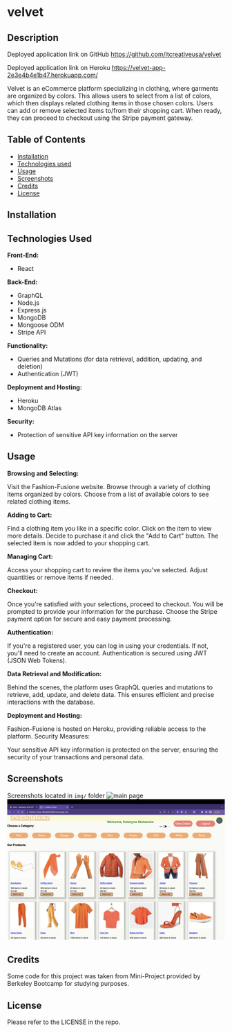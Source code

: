 # velvet

## Description

Deployed application link on GitHub
https://github.com/itcreativeusa/velvet

Deployed application link on Heroku
https://velvet-app-2e3e4b4e1b47.herokuapp.com/

Velvet is an eCommerce platform specializing in clothing, where garments are organized by colors. This allows users to select from a list of colors, which then displays related clothing items in those chosen colors. Users can add or remove selected items to/from their shopping cart. When ready, they can proceed to checkout using the Stripe payment gateway.

## Table of Contents

- [Installation](#installation)
- [Technologies used](#technologies-used)
- [Usage](#usage)
- [Screenshots](#screenshots)
- [Credits](#credits)
- [License](#license)

## Installation

## Technologies Used

**Front-End:**

- React

**Back-End:**

- GraphQL
- Node.js
- Express.js
- MongoDB
- Mongoose ODM
- Stripe API

**Functionality:**

- Queries and Mutations (for data retrieval, addition, updating, and deletion)
- Authentication (JWT)

**Deployment and Hosting:**

- Heroku
- MongoDB Atlas

**Security:**

- Protection of sensitive API key information on the server

## Usage

**Browsing and Selecting:**

Visit the Fashion-Fusione website.
Browse through a variety of clothing items organized by colors.
Choose from a list of available colors to see related clothing items.

**Adding to Cart:**

Find a clothing item you like in a specific color.
Click on the item to view more details.
Decide to purchase it and click the "Add to Cart" button.
The selected item is now added to your shopping cart.

**Managing Cart:**

Access your shopping cart to review the items you've selected.
Adjust quantities or remove items if needed.

**Checkout:**

Once you're satisfied with your selections, proceed to checkout.
You will be prompted to provide your information for the purchase.
Choose the Stripe payment option for secure and easy payment processing.

**Authentication:**

If you're a registered user, you can log in using your credentials.
If not, you'll need to create an account.
Authentication is secured using JWT (JSON Web Tokens).

**Data Retrieval and Modification:**

Behind the scenes, the platform uses GraphQL queries and mutations to retrieve, add, update, and delete data.
This ensures efficient and precise interactions with the database.

**Deployment and Hosting:**

Fashion-Fusione is hosted on Heroku, providing reliable access to the platform.
Security Measures:

Your sensitive API key information is protected on the server, ensuring the security of your transactions and personal data.

## Screenshots

Screenshots located in `img/` folder
![main page](img/Screenshot-1.png)
![categories](img/Screenshot.png)

## Credits

Some code for this project was taken from Mini-Project provided by Berkeley Bootcamp for studying purposes.

## License

Please refer to the LICENSE in the repo.
